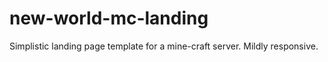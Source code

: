 # new-world-mc-landing
Simplistic landing page template for a mine-craft server. Mildly responsive.
